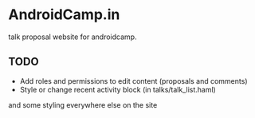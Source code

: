 AndroidCamp.in
==============

talk proposal website for androidcamp.

TODO
-----

* Add roles and permissions to edit content (proposals and comments)
* Style or change recent activity block (in talks/talk_list.haml)

and some styling everywhere else on the site
